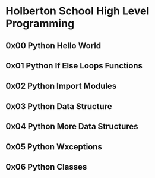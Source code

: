 # Holberton School High Level Programming

## 0x00 Python Hello World

## 0x01 Python If Else Loops Functions

## 0x02 Python Import Modules

## 0x03 Python Data Structure

## 0x04 Python More Data Structures

## 0x05 Python Wxceptions

## 0x06 Python Classes

